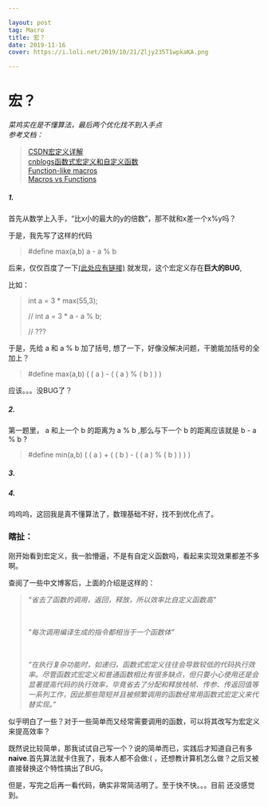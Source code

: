```yaml
---

layout: post
tag: Macro
title: 宏？
date: 2019-11-16
cover: https://i.loli.net/2019/10/21/Zljy235T1wpkaKA.png

---
```


# 宏？

*菜鸡实在是不懂算法，最后两个优化找不到入手点*  
*参考文档：*
>[CSDN宏定义详解](http:/https://blog.csdn.net/linux_hacher/article/details/77678701)  
>[cnblogs函数式宏定义和自定义函数](https://www.cnblogs.com/wzf-Learning/p/8021569.html)  
>[Function-like macros](https://www.ibm.com/support/knowledgecenter/en/ssw_ibm_i_71/rzarg/cpxmac.htm)  
>[Macros vs Functions](https://www.geeksforgeeks.org/macros-vs-functions/)

##### 1.  

首先从数学上入手，“比x小的最大的y的倍数”，那不就和x差一个x%y吗？

于是，我先写了这样的代码

> #define max(a,b)  a - a % b

后来，仅仅百度了一下[(此处应有链接)](https://blog.csdn.net/linux_hacher/article/details/77678701)  就发现，这个宏定义存在**巨大的BUG**,

比如：

> int a = 3 * max(55,3);
>
> // int a = 3 * a - a % b;  
>
> // ???

于是，先给 a 和 a % b 加了括号, 想了一下，好像没解决问题，干脆能加括号的全加上？

> #define max(a,b)  ( ( a ) - ( ( a )  %  ( b ) ) )

应该。。。没BUG了？

##### 2.

第一题里， a 和上一个 b 的距离为 a % b ,那么与下一个 b 的距离应该就是 b - a % b ?

>#define min(a,b)  ( ( a ) + ( ( b ) - ( ( a ) % ( b ) ) ) )

##### 3.

##### 4.

呜呜呜，这回我是真不懂算法了，数理基础不好，找不到优化点了。



### 瞎扯：

​			刚开始看到宏定义，我一脸懵逼，不是有自定义函数吗，看起来实现效果都差不多啊。

查阅了一些中文博客后，上面的介绍是这样的：

> *"省去了函数的调用，返回，释放，所以效率比自定义函数高"*
>
> ​	
>
> *"每次调用编译生成的指令都相当于一个函数体"*
>
> ​	
>
> *“在执行复杂功能时，如递归，函数式宏定义往往会导致较低的代码执行效率。尽管函数式宏定义和普通函数相比有很多缺点，但只要小心使用还是会显著提高代码的执行效率，毕竟省去了分配和释放栈帧、传参、传返回值等一系列工作，因此那些简短并且被频繁调用的函数经常用函数式宏定义来代替实现。”*

似乎明白了一些？对于一些简单而又经常需要调用的函数，可以将其改写为宏定义来提高效率？

​			既然说比较简单，那我试试自己写一个？说的简单而已，实践后才知道自己有多**naive**.首先算法就卡住我了，我本人都不会做:( ，还想教计算机怎么做？之后又被直接替换这个特性搞出了BUG。

但是，写完之后再一看代码，确实非常简洁明了。至于快不快。。。目前
还没感觉到。
